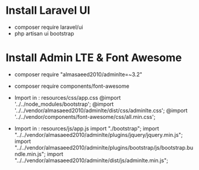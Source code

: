 # Install Laravel UI
- composer require laravel/ui
- php artisan ui bootstrap

# Install Admin LTE & Font Awesome
  - composer require "almasaeed2010/adminlte=~3.2"
  - composer require components/font-awesome

  - Import in  : resources/css/app.css
      @import '../../node_modules/bootstrap';
      @import '../../vendor/almasaeed2010/adminlte/dist/css/adminlte.css';
      @import '../../vendor/components/font-awesome/css/all.min.css';

  - Import in  : resources/js/app.js
      import "./bootstrap";
      import "../../vendor/almasaeed2010/adminlte/plugins/jquery/jquery.min.js";
      import "../../vendor/almasaeed2010/adminlte/plugins/bootstrap/js/bootstrap.bundle.min.js";
      import "../../vendor/almasaeed2010/adminlte/dist/js/adminlte.min.js";